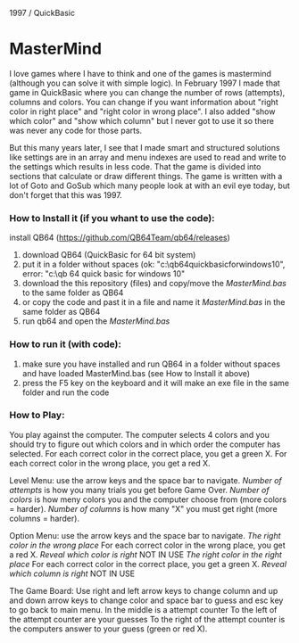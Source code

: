1997 / QuickBasic
# MasterMind

I love games where I have to think and one of the games is mastermind (although you can solve it with simple logic).
In February 1997 I made that game in QuickBasic where you can change the number of rows (attempts), columns and colors.
You can change if you want information about "right color in right place" and "right color in wrong place".
I also added "show which color" and "show which column" but I never got to use it so there was never any code for those parts.

But this many years later, I see that I made smart and structured solutions like settings are in an array and menu indexes are used to read and write to the settings which results in less code.
That the game is divided into sections that calculate or draw different things.
The game is written with a lot of Goto and GoSub which many people look at with an evil eye today, but don't forget that this was 1997.

### How to Install it (if you whant to use the code):

install QB64 (https://github.com/QB64Team/qb64/releases)
1) download QB64 (QuickBasic for 64 bit system)
2) put it in a folder without spaces (ok: "c:\qb64quickbasicforwindows10", error: "c:\qb 64 quick basic for windows 10"
3) download the this repository (files) and copy/move the *MasterMind.bas* to the same folder as QB64
4) or copy the code and past it in a file and name it *MasterMind.bas* in the same folder as QB64
5) run qb64 and open the *MasterMind.bas*

### How to run it (with code):
1) make sure you have installed and run QB64 in a folder without spaces and have loaded MasterMind.bas (see How to Install it above)
2) press the F5 key on the keyboard and it will make an exe file in the same folder and run the code

### How to Play:

You play against the computer.
The computer selects 4 colors and you should try to figure out which colors and in which order the computer has selected.
For each correct color in the correct place, you get a green X.
For each correct color in the wrong place, you get a red X.

Level Menu:
use the arrow keys and the space bar to navigate.
*Number of attempts* is how you many trials you get before Game Over.
*Number of colors* is how meny colors you and the computer choose from (more colors = harder).
*Number of columns* is how many "X" you must get right (more columns = harder).

Option Menu:
use the arrow keys and the space bar to navigate.
*The right color in the wrong place* For each correct color in the wrong place, you get a red X.
*Reveal which color is right* NOT IN USE
*The right color in the right place* For each correct color in the correct place, you get a green X.
*Reveal which column is right* NOT IN USE

The Game Board:
Use right and left arrow keys to change column and up and down arrow keys to change color and space bar to guess and esc key to go back to main menu.
In the middle is a attempt counter
To the left of the attempt counter are your guesses
To the right of the attempt counter is the computers answer to your guess (green or red X).
